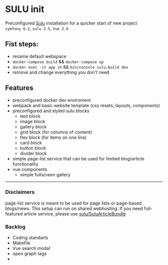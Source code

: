 <h1>SULU init</h1>

Preconfigured [Sulu](https://sulu.io) installation for a quicker start of new project  
`symfony 6.2`, `sulu 2.5`, `Vue 2.6`

## Fist steps:
- rename default webspace
- `docker-compose build` && `docker-compose up`
- `docker exec -it app sh` && `bin/console sulu:build dev`
- remove and change everything you don't need

## Features
- preconfigured docker dev enviroment
- webpack and basic website template (css resets, layouts, components)
- preconfigured and styled sulu blocks 
  - text block
  - image block
  - gallery block
  - grid block (for columns of content)
  - flex block (for items on one line)
  - card block 
  - button block
  - divider block 
- simple page-list service that can be used for limited blog/article functionality
- vue components
  - simple fullscreen gallery

---

### Disclaimers
page-list service is meant to be used for page lists or page-based blogs/news. This setup can run on shared webhosting. If you need full-featured article service, please use [sulu/SuluArticleBundle](https://github.com/sulu/SuluArticleBundle)

### Backlog
- Coding standarts
- Makefile
- Vue search modal
- open graph tags
- 
